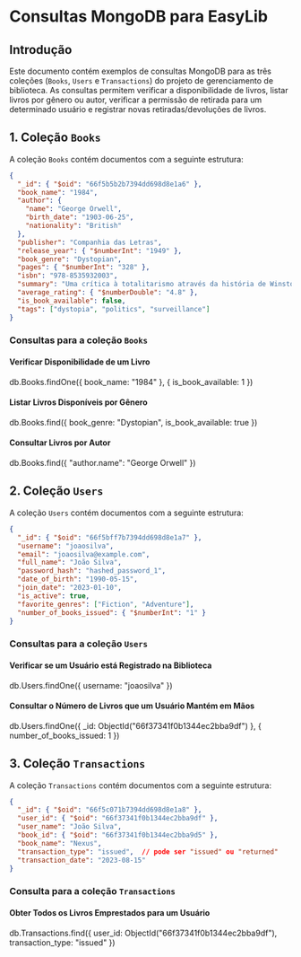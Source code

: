 # Consultas MongoDB para EasyLib

## Introdução

Este documento contém exemplos de consultas MongoDB para as três coleções (`Books`, `Users` e `Transactions`) do projeto de gerenciamento de biblioteca. As consultas permitem verificar a disponibilidade de livros, listar livros por gênero ou autor, verificar a permissão de retirada para um determinado usuário e registrar novas retiradas/devoluções de livros.

## 1. Coleção `Books`

A coleção `Books` contém documentos com a seguinte estrutura:

```json
{
  "_id": { "$oid": "66f5b5b2b7394dd698d8e1a6" },
  "book_name": "1984",
  "author": {
    "name": "George Orwell",
    "birth_date": "1903-06-25",
    "nationality": "British"
  },
  "publisher": "Companhia das Letras",
  "release_year": { "$numberInt": "1949" },
  "book_genre": "Dystopian",
  "pages": { "$numberInt": "328" },
  "isbn": "978-8535932003",
  "summary": "Uma crítica à totalitarismo através da história de Winston Smith.",
  "average_rating": { "$numberDouble": "4.8" },
  "is_book_available": false,
  "tags": ["dystopia", "politics", "surveillance"]
}
```

### Consultas para a coleção `Books`

#### Verificar Disponibilidade de um Livro

db.Books.findOne({ book_name: "1984" }, { is_book_available: 1 })

#### Listar Livros Disponíveis por Gênero

db.Books.find({ book_genre: "Dystopian", is_book_available: true })

#### Consultar Livros por Autor

db.Books.find({ "author.name": "George Orwell" })

## 2. Coleção `Users`

A coleção `Users` contém documentos com a seguinte estrutura:

```json
{
  "_id": { "$oid": "66f5bff7b7394dd698d8e1a7" },
  "username": "joaosilva",
  "email": "joaosilva@example.com",
  "full_name": "João Silva",
  "password_hash": "hashed_password_1",
  "date_of_birth": "1990-05-15",
  "join_date": "2023-01-10",
  "is_active": true,
  "favorite_genres": ["Fiction", "Adventure"],
  "number_of_books_issued": { "$numberInt": "1" }
}
```

### Consultas para a coleção `Users`

#### Verificar se um Usuário está Registrado na Biblioteca

db.Users.findOne({ username: "joaosilva" })

#### Consultar o Número de Livros que um Usuário Mantém em Mãos

db.Users.findOne({ _id: ObjectId("66f37341f0b1344ec2bba9df") }, { number_of_books_issued: 1 })


## 3. Coleção `Transactions`

A coleção `Transactions` contém documentos com a seguinte estrutura:

```json
{
  "_id": { "$oid": "66f5c071b7394dd698d8e1a8" },
  "user_id": { "$oid": "66f37341f0b1344ec2bba9df" },
  "user_name": "João Silva",
  "book_id": { "$oid": "66f37341f0b1344ec2bba9d5" },
  "book_name": "Nexus",
  "transaction_type": "issued",  // pode ser "issued" ou "returned"
  "transaction_date": "2023-08-15"
}
```

### Consulta para a coleção `Transactions`

#### Obter Todos os Livros Emprestados para um Usuário

db.Transactions.find({
    user_id: ObjectId("66f37341f0b1344ec2bba9df"),
    transaction_type: "issued"
})
